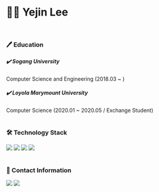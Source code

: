 # 👩‍💻 Yejin Lee
<br/>

### 🖊️ Education

##### ✔️ Sogang University
Computer Science and Engineering (2018.03 ~ )

##### ✔️ Loyola Marymount University
Computer Science (2020.01 ~ 2020.05 / Exchange Student)
<br/>
<br/>
### 🛠️ Technology Stack
<img src="https://img.shields.io/badge/C-A8B9CC?style=flat&logo=C&logoColor=white"/> <img src="https://img.shields.io/badge/Python-3776AB?style=flat&logo=Python&logoColor=white"/> <img src="https://img.shields.io/badge/MySQL-4479A1?style=flat&logo=MySQL&logoColor=white"/> <img src="https://img.shields.io/badge/Kotlin-7F52FF?style=flat&logo=Kotlin&logoColor=white"/>
<br/>
<br/>
### 🔗 Contact Information
<a href="mailto:valen0616@gmail.com"><img src="https://img.shields.io/badge/Gmail-EA4335?style=flat&logo=Gmail&logoColor=white"/></a> <a href="https://instagram.com/yleeej" target="_blank"><img src="https://img.shields.io/badge/Instagram-E4405F?style=flat&logo=Instagram&logoColor=white"/></a>

<br/>

#
<br/>
